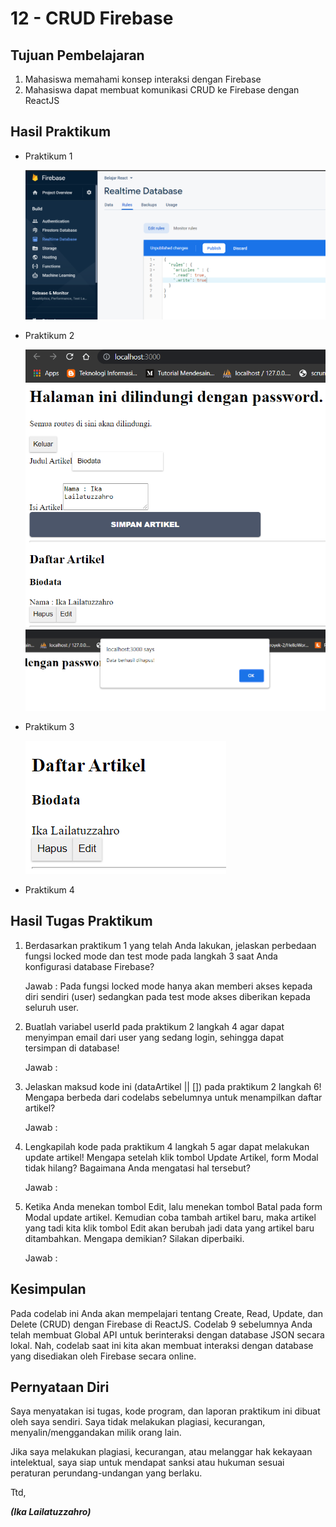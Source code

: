 # 12 - CRUD Firebase

## Tujuan Pembelajaran

1. Mahasiswa memahami konsep interaksi dengan Firebase
2. Mahasiswa dapat membuat komunikasi CRUD ke Firebase dengan ReactJS

## Hasil Praktikum

- Praktikum 1

    ![praktikum1](img/1.PNG)

- Praktikum 2

    ![praktikum2](img/2.PNG)
    ![praktikum2](img/3.PNG)

- Praktikum 3

    ![praktikum3](img/4.PNG)

- Praktikum 4




## Hasil Tugas Praktikum 

1. Berdasarkan praktikum 1 yang telah Anda lakukan, jelaskan perbedaan fungsi locked mode dan test mode pada langkah 3 saat Anda konfigurasi database Firebase?

    Jawab : Pada fungsi locked mode hanya akan memberi akses kepada diri sendiri (user) sedangkan pada test mode akses diberikan kepada seluruh user.

2. Buatlah variabel userId pada praktikum 2 langkah 4 agar dapat menyimpan email dari user yang sedang login, sehingga dapat tersimpan di database!

    Jawab : 

3. Jelaskan maksud kode ini (dataArtikel || []) pada praktikum 2 langkah 6! Mengapa berbeda dari codelabs sebelumnya untuk menampilkan daftar artikel?

    Jawab :

4. Lengkapilah kode pada praktikum 4 langkah 5 agar dapat melakukan update artikel! Mengapa setelah klik tombol Update Artikel, form Modal tidak hilang? Bagaimana Anda mengatasi hal tersebut?

    Jawab :

5. Ketika Anda menekan tombol Edit, lalu menekan tombol Batal pada form Modal update artikel. Kemudian coba tambah artikel baru, maka artikel yang tadi kita klik tombol Edit akan berubah jadi data yang artikel baru ditambahkan. Mengapa demikian? Silakan diperbaiki.

    Jawab :

## Kesimpulan

Pada codelab ini Anda akan mempelajari tentang Create, Read, Update, dan Delete (CRUD) dengan Firebase di ReactJS. 
Codelab 9 sebelumnya Anda telah membuat Global API untuk berinteraksi dengan database JSON secara lokal. 
Nah, codelab saat ini kita akan membuat interaksi dengan database yang disediakan oleh Firebase secara online.

## Pernyataan Diri

Saya menyatakan isi tugas, kode program, dan laporan praktikum ini dibuat oleh saya sendiri. Saya tidak melakukan plagiasi, kecurangan, menyalin/menggandakan milik orang lain.

Jika saya melakukan plagiasi, kecurangan, atau melanggar hak kekayaan intelektual, saya siap untuk mendapat sanksi atau hukuman sesuai peraturan perundang-undangan yang berlaku.

Ttd,

***(Ika Lailatuzzahro)***
